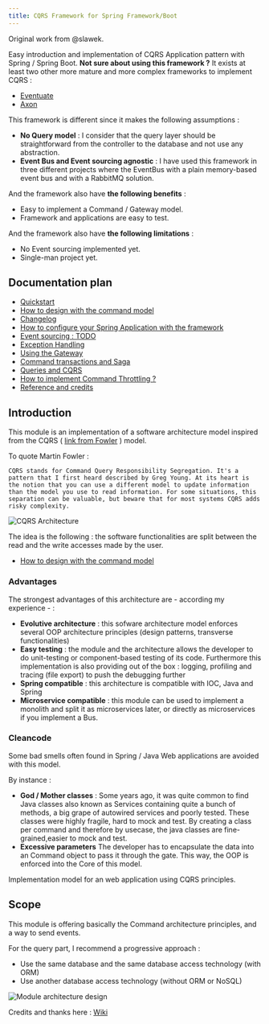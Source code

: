 ```yaml
---
title: CQRS Framework for Spring Framework/Boot
---
```


Original work from @slawek.

Easy introduction and implementation of CQRS Application pattern with Spring  / Spring Boot. **Not sure about using this framework ?** It exists at least two other more mature and more complex frameworks to implement CQRS :

* [Eventuate](https://eventuate.io/)
* [Axon](https://axoniq.io/) 

This framework is different since it makes the following assumptions :

* **No Query model** : I consider that the query layer should be straightforward from the controller to the database and not use any abstraction.
* **Event Bus and Event sourcing agnostic** : I have used this framework in three different projects where the EventBus with a plain memory-based event bus and with a RabbitMQ solution.

And the framework also have **the following benefits** :

* Easy to implement a Command / Gateway model.
* Framework and applications are easy to test.


And the framework also have **the following limitations** :

* No Event sourcing implemented yet.
* Single-man project yet.

## Documentation plan

* [Quickstart](/quickstart) 
* [How to design with the command model](/howtodesign) 
* [Changelog](/changelog) 
* [How to configure your Spring Application with the framework](/configuration) 
* [Event sourcing : TODO](/eventsourcing) 
* [Exception Handling](/exceptionhandling) 
* [Using the Gateway](/gateway) 
* [Command transactions and Saga](/saga) 
* [Queries and CQRS](/queries) 
* [How to implement Command Throttling ?](/throttling)
* [Reference and credits](/credits)


## Introduction


This module is an implementation of a software architecture model inspired from the CQRS ( [link from Fowler](https://martinfowler.com/bliki/CQRS.html) ) model.

To quote Martin Fowler :

```
CQRS stands for Command Query Responsibility Segregation. It's a pattern that I first heard described by Greg Young. At its heart is the notion that you can use a different model to update information than the model you use to read information. For some situations, this separation can be valuable, but beware that for most systems CQRS adds risky complexity.
```

![CQRS Architecture](https://martinfowler.com/bliki/images/cqrs/cqrs.png)

The idea is the following : the software functionalities are split between the read and the write accesses made by the user.


* [How to design with the command model](/howtodesign) 


### Advantages

The strongest advantages of this architecture are - according my experience - :

* **Evolutive architecture** : this sofware architecture model enforces several OOP architecture principles (design patterns, transverse functionalities)
* **Easy testing** : the module and the architecture allows the developer to do unit-testing or component-based testing of its code. Furthermore this implementation is also providing out of the box : logging, profiling and tracing (file export) to push the debugging further
* **Spring compatible** : this architecture is compatible with IOC, Java and Spring
* **Microservice compatible** : this module can be used to implement a monolith and split it as microservices later, or directly as microservices if you implement a Bus.

### Cleancode

Some bad smells often found in Spring / Java 
Web applications are avoided with this model.

By instance : 
* **God / Mother classes** : Some years ago, it was quite common to find Java classes also known as Services containing quite a bunch of methods, a big grape of autowired services and poorly tested. These classes were highly fragile, hard to mock and test. By creating a class per command and therefore by usecase, the java classes are fine-grained,easier to mock and test.
* **Excessive parameters** The developer has to encapsulate the data into an Command object to pass it through the gate. This way, the OOP is enforced into the Core of this model.

Implementation model for an web application using CQRS principles.

## Scope

This module is offering basically the Command architecture principles, and a way to send events.

For the query part, I recommend a progressive approach :

- Use the same database and the same database access technology (with ORM)
- Use another database access technology (without ORM or NoSQL)

![Module architecture design](schema.png)


Credits and thanks here : [Wiki](https://github.com/sleroy/spring-cqrs-arch/wiki/References-and-Credits)
